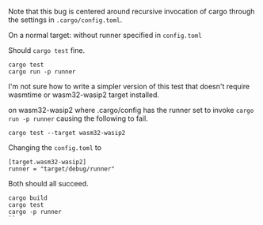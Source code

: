Note that this bug is centered around recursive invocation of
cargo through the settings in `.cargo/config.toml`.

On a normal target: without runner specified in `config.toml`

Should `cargo test` fine.
```
cargo test
cargo run -p runner
```

I'm not sure how to write a simpler version of this test
that doesn't require wasmtime or wasm32-wasip2 target installed.


on wasm32-wasip2 where .cargo/config has the runner set to
invoke `cargo run -p runner` causing the following to fail.

```
cargo test --target wasm32-wasip2

```

Changing the `config.toml` to
```
[target.wasm32-wasip2]
runner = "target/debug/runner"
```

Both should all succeed.
```
cargo build
cargo test
cargo -p runner
``
